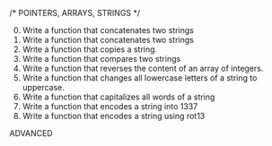 /* POINTERS, ARRAYS, STRINGS   */

0. Write a function that concatenates two strings
1. Write a function that concatenates two strings
2. Write a function that copies a string.
3. Write a function that compares two strings
4. Write a function that reverses the content of an array of integers.
5. Write a function that changes all lowercase letters of a string to uppercase.
6. Write a function that capitalizes all words of a string
7. Write a function that encodes a string into 1337
8. Write a function that encodes a string using rot13

ADVANCED


